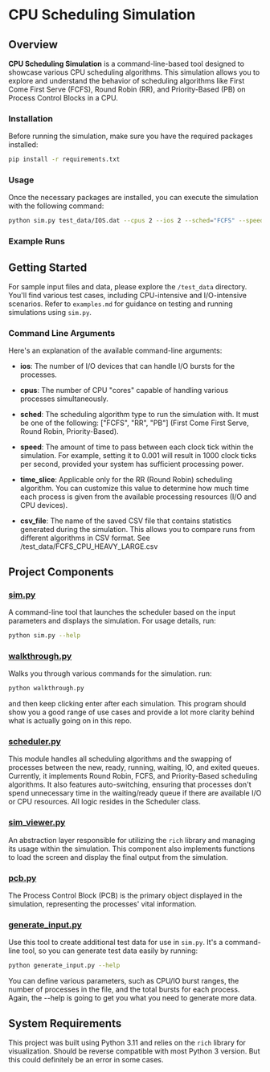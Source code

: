 # CPU Scheduling Simulation

## Overview

**CPU Scheduling Simulation** is a command-line-based tool designed to showcase various CPU scheduling algorithms. This simulation allows you to explore and understand the behavior of scheduling algorithms like First Come First Serve (FCFS), Round Robin (RR), and Priority-Based (PB) on Process Control Blocks in a CPU.

### Installation

Before running the simulation, make sure you have the required packages installed:

```bash
pip install -r requirements.txt
```

### Usage

Once the necessary packages are installed, you can execute the simulation with the following command:

```bash
python sim.py test_data/IOS.dat --cpus 2 --ios 2 --sched="FCFS" --speed=0.1
```

### Example Runs


## Getting Started

For sample input files and data, please explore the `/test_data` directory. You'll find various test cases, including CPU-intensive and I/O-intensive scenarios. Refer to `examples.md` for guidance on testing and running simulations using `sim.py`.


### Command Line Arguments

Here's an explanation of the available command-line arguments:

- **ios**: The number of I/O devices that can handle I/O bursts for the processes.

- **cpus**: The number of CPU "cores" capable of handling various processes simultaneously.

- **sched**: The scheduling algorithm type to run the simulation with. It must be one of the following: ["FCFS", "RR", "PB"] (First Come First Serve, Round Robin, Priority-Based).

- **speed**: The amount of time to pass between each clock tick within the simulation. For example, setting it to 0.001 will result in 1000 clock ticks per second, provided your system has sufficient processing power.

- **time_slice**: Applicable only for the RR (Round Robin) scheduling algorithm. You can customize this value to determine how much time each process is given from the available processing resources (I/O and CPU devices).

- **csv_file**: The name of the saved CSV file that contains statistics generated during the simulation. This allows you to compare runs from different algorithms in CSV format. See /test_data/FCFS_CPU_HEAVY_LARGE.csv


## Project Components

### [sim.py](sim.py)

A command-line tool that launches the scheduler based on the input parameters and displays the simulation. For usage details, run:

```bash
python sim.py --help
```

### [walkthrough.py](walkthrough.py)

Walks you through various commands for the simulation. run:

```bash
python walkthrough.py
```

and then keep clicking enter after each simulation. This program should show you a good range of use cases and provide a lot more clarity behind what is actually going on in this repo. 

### [scheduler.py](scheduler.py)

This module handles all scheduling algorithms and the swapping of processes between the new, ready, running, waiting, IO, and exited queues. Currently, it implements Round Robin, FCFS, and Priority-Based scheduling algorithms. It also features auto-switching, ensuring that processes don't spend unnecessary time in the waiting/ready queue if there are available I/O or CPU resources. All logic resides in the Scheduler class.

### [sim_viewer.py](sim_viewer.py)

An abstraction layer responsible for utilizing the `rich` library and managing its usage within the simulation. This component also implements functions to load the screen and display the final output from the simulation.

### [pcb.py](pcb.py)

The Process Control Block (PCB) is the primary object displayed in the simulation, representing the processes' vital information.

### [generate_input.py](generate_input.py)

Use this tool to create additional test data for use in `sim.py`. It's a command-line tool, so you can generate test data easily by running:

```bash
python generate_input.py --help
```

You can define various parameters, such as CPU/IO burst ranges, the number of processes in the file, and the total bursts for each process. Again, the --help is going to get you what you need to generate more data. 

## System Requirements

This project was built using Python 3.11 and relies on the `rich` library for visualization. Should be reverse compatible with most Python 3 version. But this could definitely be an error in some cases. 
